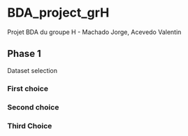 # BDA_project_grH
Projet BDA du groupe H - Machado Jorge, Acevedo Valentin

## Phase 1
Dataset selection

### First choice

### Second choice

### Third Choice
